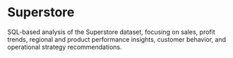 # Superstore
SQL-based analysis of the Superstore dataset, focusing on sales, profit trends, regional and product performance insights, customer behavior, and operational strategy recommendations.
